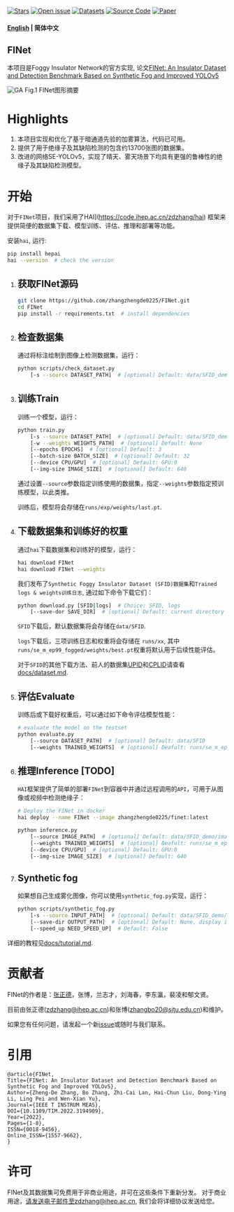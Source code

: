 [![Stars](https://img.shields.io/github/stars/zhangzhengde0225/FINet)](
https://github.com/zhangzhengde0225/FINet)
[![Open issue](https://img.shields.io/github/issues/zhangzhengde0225/FINet)](
https://github.com/zhangzhengde0225/FINet/issues)
[![Datasets](https://img.shields.io/static/v1?label=Download&message=datasets&color=green)](
https://github.com/zhangzhengde0225/FINet/blob/master/docs/datasets.md)
[![Source Code](https://img.shields.io/static/v1?label=Download&message=source_code&color=orange)](
https://github.com/zhangzhengde0225/FINet/archive/refs/heads/master.zip)
[![Paper](https://img.shields.io/static/v1?label=Read&message=paper&color=pink)](
https://doi.org/10.1109/TIM.2022.3194909)

#### [English](https://github.com/zhangzhengde0225/FINet) | 简体中文


## FINet
本项目是Foggy Insulator Network的官方实现, 论文[FINet: An Insulator Dataset and Detection Benchmark Based on Synthetic Fog and Improved YOLOv5](https://doi.org/10.1109/TIM.2022.3194909)

![GA](https://zhangzhengde0225.github.io/images/FINet_GA.png)
Fig.1 FINet图形摘要

[//]: # (Fig.1  复杂环境下绝缘子及其缺陷检测效果。（a）简单背景；（b）简单背景和薄雾；（c）浓雾带缺陷；（d）天空背景；（e）不同尺度；（f）竖的绝缘子+中雾；（g）被截绝缘子；（h）模糊图像；（d）浓雾无缺陷)

# Highlights

1. 本项目实现和优化了基于暗通道先验的加雾算法，代码已可用。
2. 提供了用于绝缘子及其缺陷检测的包含约13700张图的数据集。
3. 改进的网络SE-YOLOv5，实现了晴天、雾天场景下均具有更强的鲁棒性的绝缘子及其缺陷检测模型。

# 开始

对于`FINet`项目，我们采用了HAI](https://code.ihep.ac.cn/zdzhang/hai) 框架来提供简便的数据集下载、模型训练、评估、推理和部署等功能。

安装`hai`, 运行:

```bash
pip install hepai
hai --version  # check the version
```


1. ## 获取FINet源码
    ```bash
    git clone https://github.com/zhangzhengde0225/FINet.git
    cd FINet
    pip install -r requirements.txt  # install dependencies
    ```

2. ## 检查数据集

    通过将标注绘制到图像上检测数据集，运行：
    ```bash
    python scripts/check_dataset.py
        [-s --source DATASET_PATH]  # [optional] Default: data/SFID_demo
    ```

3. ## 训练Train
    训练一个模型，运行：
    ```bash
    python train.py
        [-s --source DATASET_PATH]  # [optional] Default: data/SFID_demo
        [-w --weights WEIGHTS_PATH]  # [optional] Default: None
        [--epochs EPOCHS]  # [optional] Default: 3
        [--batch-size BATCH_SIZE]  # [optional] Default: 32
        [--device CPU/GPU]  # [optional] Default: GPU:0
        [--img-size IMAGE_SIZE]  # [optional] Default: 640
    ```
    通过设置`--source`参数指定训练使用的数据集，指定`--weights`参数指定预训练模型，以此类推。

    训练后，模型将会存储在`runs/exp/weights/last.pt`.

4. ## 下载数据集和训练好的权重
    通过`hai`下载数据集和训练好的模型，运行：
    ```bash
    hai download FINet
    hai download FINet --weights
    ```
    我们发布了`Synthetic Foggy Insulator Dataset (SFID)数据集`和`Trained logs & weights训练日志`, 通过如下命令下载它们：
    ```bash
    python download.py [SFID|logs]  # Choice: SFID, logs
        [--save-dor SAVE_DIR]  # [optional] Default: current directory
    ```
    `SFID`下载后，默认数据集将会存储在`data/SFID`.
    
    `logs`下载后，三项训练日志和权重将会存储在 `runs/xx`, 其中`runs/se_m_ep99_fogged/weights/best.pt`权重将默认用于后续性能评估。

    对于`SFID`的其他下载方法、前人的数据集[UPID](https://github.com/heitorcfelix/public-insulator-datasets)和[CPLID](https://github.com/InsulatorData/InsulatorDataSet)请查看[docs/dataset.md](https://github.com/zhangzhengde0225/FINet/blob/master/docs/datasets.md).


5. ## 评估Evaluate
    
    训练后或下载好权重后，可以通过如下命令评估模型性能：
    ```bash
    # evaluate the model on the testset
    python evaluate.py
        [--source DATASET_PATH]  # [optional] Default: data/SFID
        [--weights TRAINED_WEIGHTS]  # [optional] Deafult: runs/se_m_ep99_fogged/weights/best.pt
    ```

6. ## 推理Inference [TODO]
   
   `HAI`框架提供了简单的部署`FINet`到容器中并通过远程调用的`API`，可用于从图像或视频中检测绝缘子：
    ```bash
    # Deploy the FINet in docker
    hai deploy --name FINet --image zhangzhengde0225/finet:latest

    python inference.py 
        [--source IMAGE_PATH]  # [optional] Default: data/SFID_demo/images/test/00400.jpg
        [--weights TRAINED_WEIGHTS]  # [optional] Deafult: runs/se_m_ep99_fogged/weights/best.pt
        [--device CPU/GPU]  # [optional] Default: GPU:0
        [--img-size IMAGE_SIZE]  # [optional] Default: 640
    ```

7. ## Synthetic fog

    如果想自己生成雾化图像，你可以使用`synthetic_fog.py`实现，运行：
    ```bash
    python scripts/synthetic_fog.py
        [-s --source INPUT_PATH]  # [optional] Default: data/SFID_demo/images/train/001040.jpg
        [--save-dir OUTPUT_PATH]  # [optional] Default: None, display it
        [--speed_up NEED_SPEED_UP]  # Default: False
    ```

详细的教程见[docs/tutorial.md](https://github.com/zhangzhengde0225/FINet/blob/master/docs/tutorial.md).


# 贡献者

FINet的作者是：[张正德]((https://zhangzhengde0225.github.io))，张博，兰志才，刘海春，李东瀛，裴凌和郁文贤。

目前由张正德(zdzhang@ihep.ac.cn)和张博(zhangbo20@sjtu.edu.cn)和维护。

如果您有任何问题，请发起一个新[issue](https://github.com/zhangzhengde0225/FINet/issues)或随时与我们联系。

# 引用
```
@article{FINet,
Title={FINet: An Insulator Dataset and Detection Benchmark Based on Synthetic Fog and Improved YOLOv5},
Author={Zheng-De Zhang, Bo Zhang, Zhi-Cai Lan, Hai-Chun Liu, Dong-Ying Li, Ling Pei and Wen-Xian Yu},
Journal={IEEE T INSTRUM MEAS},
DOI={10.1109/TIM.2022.3194909},
Year={2022},
Pages={1-8},
ISSN={0018-9456},
Online_ISSN={1557-9662},
}
```

# 许可
FINet及其数据集可免费用于非商业用途，并可在这些条件下重新分发。
对于商业用途，请发送电子邮件至zdzhang@ihep.ac.cn, 我们会将详细协议发送给您。

